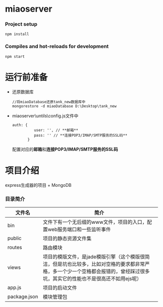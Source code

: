 # miaoserver

### Project setup
```
npm install
```

### Compiles and hot-reloads for development
```
npm start
```



# 运行前准备

- 还原数据库

  ```
  //将miaoDatabase还原tank_new数据库中
  mongorestore -d miaoDatabase D:\Desktop\tank_new
  ```

- miaoserver\untils\config.js文件中

  ```
  auth: {
            user: '', // **邮箱**
            pass: '' // **连接POP3/IMAP/SMTP服务的SSL码**
         }  
  ```

    配置对应的**邮箱**和**连接POP3/IMAP/SMTP服务的SSL码**



# 项目介绍

express生成器的项目 + MongoDB

### 目录简介

| 文件名       | 简介                                                         |
| ------------ | ------------------------------------------------------------ |
| bin          | 文件下有一个无后缀的www文件，项目的入口，配置web服务端口和一些监听事件 |
| public       | 项目的静态资源文件集                                         |
| routes       | 路由模块                                                     |
| views        | 项目的模版文件，是jade模版引擎（这个模版很简洁，但是坑也比较多，比如对空格的要求都非常严格，多一个少一个空格都会报错的，曾经踩过很多坑，其实它的性能也不是很高还不如用ejs呢） |
| app.js       | 项目的启动文件                                               |
| package.json | 模块管理包                                                   |

